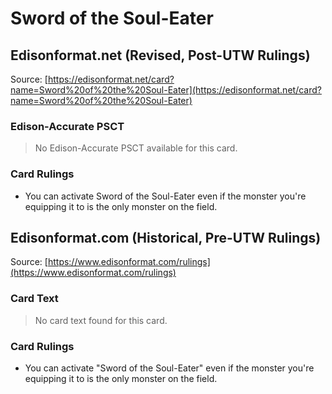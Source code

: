 # Sword of the Soul-Eater

## Edisonformat.net (Revised, Post-UTW Rulings)

Source: [https://edisonformat.net/card?name=Sword%20of%20the%20Soul-Eater](https://edisonformat.net/card?name=Sword%20of%20the%20Soul-Eater)

### Edison-Accurate PSCT

> No Edison-Accurate PSCT available for this card.

### Card Rulings

*   You can activate Sword of the Soul-Eater even if the monster you're equipping it to is the only monster on the field.


## Edisonformat.com (Historical, Pre-UTW Rulings)

Source: [https://www.edisonformat.com/rulings](https://www.edisonformat.com/rulings)

### Card Text

> No card text found for this card.

### Card Rulings

*   You can activate "Sword of the Soul-Eater" even if the monster you're equipping it to is the only monster on the field.


